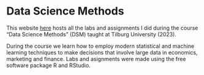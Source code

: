 # Data Science Methods

This website [here](https://ephemeral-malabi-5f3c48.netlify.app/) hosts all the labs and assignments I did during the course “Data Science Methods” (DSM) taught at Tilburg University (2023).

During the course we learn how to employ modern statistical and machine learning techniques to make decisions that involve large data in economics, marketing and finance. Labs and asignments were made using the free software package R and RStudio.
